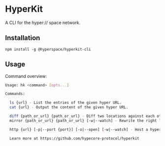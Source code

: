 # HyperKit

A CLI for the hyper:// space network.

## Installation

```
npm install -g @hyperspace/hyperkit-cli
```

## Usage

Command overview:

```bash
Usage: hk <command> [opts...]

Commands:

  ls {url} - List the entries of the given hyper URL.
  cat {url} - Output the content of the given hyper URL.

  diff {path_or_url} {path_or_url} - Diff two locations against each other.
  mirror {path_or_url} {path_or_url} [-w|--watch] - Rewrite the right location to mirror the left location.

  http {url} [-p|--port {port}] [-o|--open] [-w|--watch] - Host a hyperdrive with a local HTTP server.

  Learn more at https://github.com/hypecore-protocol/hyperkit
```

